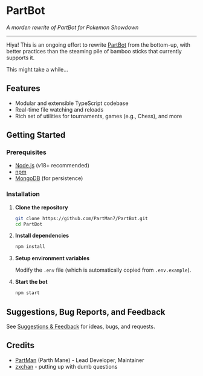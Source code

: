 # PartBot

_A morden rewrite of PartBot for Pokemon Showdown_

---

Hiya! This is an ongoing effort to rewrite [PartBot](https://github.com/PartMan7/PartBot) from the bottom-up, with better practices than the steaming pile of bamboo sticks that currently supports it.

This might take a while...

## Features

- Modular and extensible TypeScript codebase
- Real-time file watching and reloads
- Rich set of utilities for tournaments, games (e.g., Chess), and more

## Getting Started

### Prerequisites

- [Node.js](https://nodejs.org/) (v18+ recommended)
- [npm](https://www.npmjs.com/)
- [MongoDB](https://www.mongodb.com/) (for persistence)

### Installation

1. **Clone the repository**

   ```bash
   git clone https://github.com/PartMan7/PartBot.git
   cd PartBot
   ```

2. **Install dependencies**

   ```bash
   npm install
   ```

3. **Setup environment variables**

   Modify the `.env` file (which is automatically copied from `.env.example`).

4. **Start the bot**
   ```bash
   npm start
   ```

## Suggestions, Bug Reports, and Feedback

See [Suggestions & Feedback](https://github.com/PartMan7/PartBot/tree/main/docs/SUGGESTIONS.md) for ideas, bugs, and requests.

## Credits

- [PartMan](https://github.com/PartMan7) (Parth Mane) - Lead Developer, Maintainer
- [zxchan](https://github.com/singiamtel) - putting up with dumb questions
